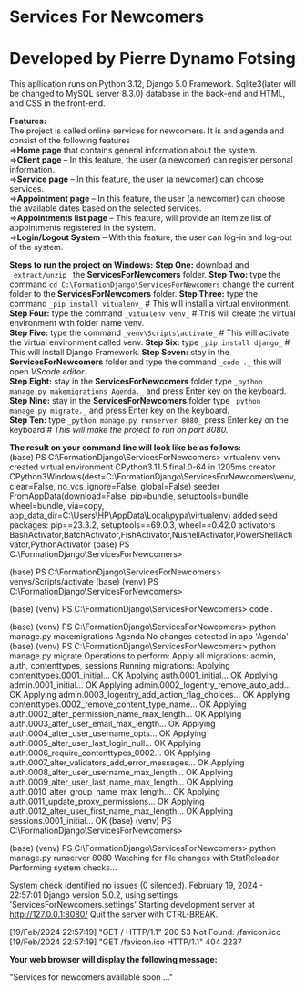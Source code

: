 # Services For Newcomers
# Developed by Pierre Dynamo Fotsing
This apllication runs on Python 3.12, Django 5.0 Framework. Sqlite3(later will be changed to MySQL server 8.3.0) database in the back-end and HTML, and CSS in the front-end.  

**Features:**  
The project is called online services for newcomers. It is and agenda and consist of the following features  
=>**Home page** that contains general information about the system.   
=>**Client page** – In this feature, the user (a newcomer) can register personal information.   
=>**Service page** – In this feature, the user (a newcomer) can choose services.   
=>**Appointment page** – In this feature, the user (a newcomer) can choose the available dates based on the selected services.   
=>**Appointments list page** – This feature, will provide an itemize list of appointments registered in the system.   
=>**Login/Logout System** – With this feature, the user can log-in and log-out of the system.   


**Steps to run the project on Windows:** 
**Step One:** download and `_extract/unzip_` the **ServicesForNewcomers** folder.
**Step Two:** type the command `cd C:\FormationDjango\ServicesForNewcomers` change the current folder to the **ServicesForNewcomers** folder.
**Step Three:** type the command `_pip install vitualenv_` # This will install a virtual environment.
**Step Four:** type the command `_vitualenv venv_` # This will create the virtual environment with folder name venv.  
**Step Five:** type the command `_venv\Scripts\activate_` # This will activate the virtual environment called venv.
**Step Six:** type `_pip install django_` # This will install Django Framework.
**Step Seven:** stay in the **ServicesForNewcomers** folder and type the command `_code ._` this will open _VScode editor_.    
**Step Eight:** stay in the **ServicesForNewcomers** folder type `_python manage.py makemigrations Agenda._`  and press Enter key on the keyboard.  
**Step Nine:** stay in the **ServicesForNewcomers** folder type `_python manage.py migrate._`  and press Enter key on the keyboard.  
**Step Ten:** type `_python manage.py runserver 8080_` press Enter key on the keyboard # _This will make the project to run on port 8080._    


**The result on your command line will look like be as follows:**  
(base) PS C:\FormationDjango\ServicesForNewcomers> virtualenv venv
created virtual environment CPython3.11.5.final.0-64 in 1205ms
  creator CPython3Windows(dest=C:\FormationDjango\ServicesForNewcomers\venv, clear=False, no_vcs_ignore=False, global=False)
  seeder FromAppData(download=False, pip=bundle, setuptools=bundle, wheel=bundle, via=copy, app_data_dir=C:\Users\HP\AppData\Local\pypa\virtualenv)
    added seed packages: pip==23.3.2, setuptools==69.0.3, wheel==0.42.0
  activators BashActivator,BatchActivator,FishActivator,NushellActivator,PowerShellActivator,PythonActivator
(base) PS C:\FormationDjango\ServicesForNewcomers>

(base) PS C:\FormationDjango\ServicesForNewcomers> venvs/Scripts/activate
(base) (venv) PS C:\FormationDjango\ServicesForNewcomers>

(base) (venv) PS C:\FormationDjango\ServicesForNewcomers> code .

(base) (venv) PS C:\FormationDjango\ServicesForNewcomers> python manage.py makemigrations Agenda
No changes detected in app 'Agenda'
(base) (venv) PS C:\FormationDjango\ServicesForNewcomers> python manage.py migrate
Operations to perform:
  Apply all migrations: admin, auth, contenttypes, sessions
Running migrations:
  Applying contenttypes.0001_initial... OK
  Applying auth.0001_initial... OK
  Applying admin.0001_initial... OK
  Applying admin.0002_logentry_remove_auto_add... OK
  Applying admin.0003_logentry_add_action_flag_choices... OK
  Applying contenttypes.0002_remove_content_type_name... OK
  Applying auth.0002_alter_permission_name_max_length... OK
  Applying auth.0003_alter_user_email_max_length... OK
  Applying auth.0004_alter_user_username_opts... OK
  Applying auth.0005_alter_user_last_login_null... OK
  Applying auth.0006_require_contenttypes_0002... OK
  Applying auth.0007_alter_validators_add_error_messages... OK
  Applying auth.0008_alter_user_username_max_length... OK
  Applying auth.0009_alter_user_last_name_max_length... OK
  Applying auth.0010_alter_group_name_max_length... OK
  Applying auth.0011_update_proxy_permissions... OK
  Applying auth.0012_alter_user_first_name_max_length... OK
  Applying sessions.0001_initial... OK
(base) (venv) PS C:\FormationDjango\ServicesForNewcomers>

(base) (venv) PS C:\FormationDjango\ServicesForNewcomers> python manage.py runserver 8080
Watching for file changes with StatReloader
Performing system checks...

System check identified no issues (0 silenced).
February 19, 2024 - 22:57:01
Django version 5.0.2, using settings 'ServicesForNewcomers.settings'
Starting development server at http://127.0.0.1:8080/
Quit the server with CTRL-BREAK.

[19/Feb/2024 22:57:19] "GET / HTTP/1.1" 200 53
Not Found: /favicon.ico
[19/Feb/2024 22:57:19] "GET /favicon.ico HTTP/1.1" 404 2237    

**Your web browser will display the following message:**

"Services for newcomers available soon ..."
